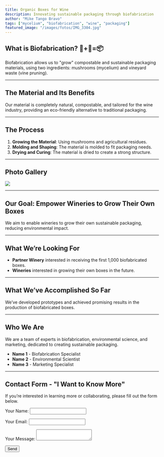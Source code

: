 ```yaml
---
title: Organic Boxes for Wine
description: Innovating sustainable packaging through biofabrication
author: "Mike Tango Bravo"
tags: ["mycelium", "biofabrication", "wine", "packaging"]
featured_image: "/images/fotos/IMG_3304.jpg"
---
```


## What is Biofabrication? 🍄+🍇=📦

Biofabrication allows us to "grow" compostable and sustainable packaging materials, using two ingredients: mushrooms (mycelium) and vineyard waste (vine pruning).

---

## The Material and Its Benefits

Our material is completely natural, compostable, and tailored for the wine industry, providing an eco-friendly alternative to traditional packaging.

---

## The Process

1. **Growing the Material**: Using mushrooms and agricultural residues.
2. **Molding and Shaping**: The material is molded to fit packaging needs.
3. **Drying and Curing**: The material is dried to create a strong structure.

---

## Photo Gallery


![](/images/fotos/telegram-cloud-photo-size-1-5017394165876633091-y.jpg)


---

## Our Goal: Empower Wineries to Grow Their Own Boxes

We aim to enable wineries to grow their own sustainable packaging, reducing environmental impact.

---

## What We’re Looking For

- **Partner Winery** interested in receiving the first 1,000 biofabricated boxes.
- **Wineries** interested in growing their own boxes in the future.

---

## What We’ve Accomplished So Far

We’ve developed prototypes and achieved promising results in the production of biofabricated boxes.

---

## Who We Are

We are a team of experts in biofabrication, environmental science, and marketing, dedicated to creating sustainable packaging.

- **Name 1** - Biofabrication Specialist
- **Name 2** - Environmental Scientist
- **Name 3** - Marketing Specialist

---

## Contact Form - "I Want to Know More"

If you’re interested in learning more or collaborating, please fill out the form below.

<form name="contact" method="POST" data-netlify="true">
  <input type="hidden" name="form-name" value="contact">
  <p><label>Your Name: <input type="text" name="name"></label></p>
  <p><label>Your Email: <input type="email" name="email"></label></p>
  <p><label>Your Message: <textarea name="message"></textarea></label></p>
  <p><button type="submit">Send</button></p>
</form>

